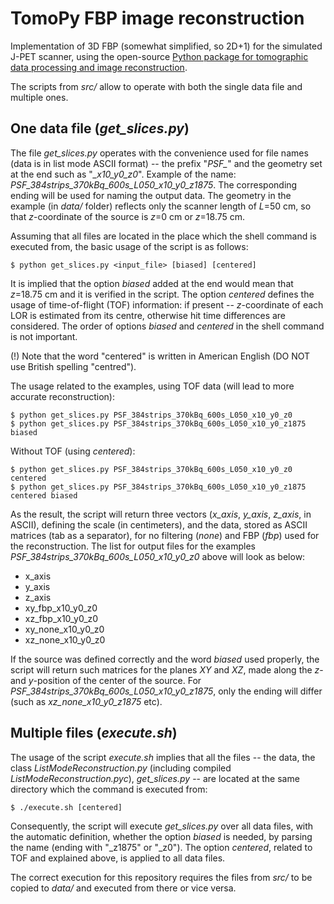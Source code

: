 # TomoPy FBP image reconstruction

Implementation of 3D FBP (somewhat simplified, so 2D+1) for the simulated J-PET scanner, using the open-source [Python package for tomographic data processing and image reconstruction](http://tomopy.readthedocs.io "TomoPy"). 

The scripts from *src/* allow to operate with both the single data file and multiple ones.

## One data file (*get_slices.py*)

The file *get_slices.py* operates with the convenience used for file names (data is in list mode ASCII format) -- the prefix "*PSF_*" and the geometry set at the end such as "*_x10_y0_z0*". Example of the name: *PSF_384strips_370kBq_600s_L050_x10_y0_z1875*. The corresponding ending will be used for naming the output data. The geometry in the example (in *data/* folder) reflects only the scanner length of *L*=50 cm, so that *z*-coordinate of the source is *z*=0 cm or *z*=18.75 cm. 

Assuming that all files are located in the place which the shell command is executed from, the basic usage of the script is as follows:
```
$ python get_slices.py <input_file> [biased] [centered]
```
It is implied that the option *biased* added at the end would mean that *z*=18.75 cm and it is verified in the script. The option *centered* defines the usage of time-of-flight (TOF) information: if present -- *z*-coordinate of each LOR is estimated from its centre, otherwise hit time differences are considered. The order of options *biased* and *centered* in the shell command is not important. 

(!) Note that the word "centered" is written in American English (DO NOT use British spelling "centred").

The usage related to the examples, using TOF data (will lead to more accurate reconstruction):
```
$ python get_slices.py PSF_384strips_370kBq_600s_L050_x10_y0_z0
$ python get_slices.py PSF_384strips_370kBq_600s_L050_x10_y0_z1875 biased
```
Without TOF (using *centered*):
```
$ python get_slices.py PSF_384strips_370kBq_600s_L050_x10_y0_z0 centered
$ python get_slices.py PSF_384strips_370kBq_600s_L050_x10_y0_z1875 centered biased
```
As the result, the script will return three vectors (*x_axis*, *y_axis*, *z_axis*, in ASCII), defining the scale (in centimeters), and the data, stored as ASCII matrices (tab as a separator), for no filtering (*none*) and FBP (*fbp*) used for the reconstruction. The list for output files for the examples *PSF_384strips_370kBq_600s_L050_x10_y0_z0* above will look as below:
- x_axis
- y_axis
- z_axis
- xy_fbp_x10_y0_z0
- xz_fbp_x10_y0_z0
- xy_none_x10_y0_z0
- xz_none_x10_y0_z0

If the source was defined correctly and the word *biased* used properly, the script will return such matrices for the planes *XY* and *XZ*, made along the *z*- and *y*-position of the center of the source.  For *PSF_384strips_370kBq_600s_L050_x10_y0_z1875*, only the ending will differ (such as *xz_none_x10_y0_z1875* etc).

## Multiple files (*execute.sh*)

The usage of the script *execute.sh* implies that all the files -- the data, the class *ListModeReconstruction.py* (including compiled *ListModeReconstruction.pyc*), *get_slices.py* -- are located at the same directory which the command is executed from:
```
$ ./execute.sh [centered]
```
Consequently, the script will execute *get_slices.py* over all data files, with the automatic definition, whether the option *biased* is needed, by parsing the name (ending with "_z1875" or "_z0"). The option *centered*, related to TOF and explained above, is applied to all data files. 

The correct execution for this repository requires the files from *src/* to be copied to *data/* and executed from there or vice versa.
